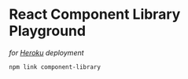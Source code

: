 # React Component Library Playground
_for [Heroku](https://www.heroku.com/) deployment_

`npm link component-library`
